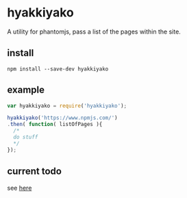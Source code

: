 # hyakkiyako
A utility for phantomjs, pass a list of the pages within the site.


## install
```shell
npm install --save-dev hyakkiyako
```

## example
```js
var hyakkiyako = require('hyakkiyako');

hyakkiyako('https://www.npmjs.com/')
.then( function( listOfPages ){
  /*
  do stuff
  */
});

```

## current todo
see [here](https://github.com/kogai/hyakkiyako/blob/master/TODO.md)

